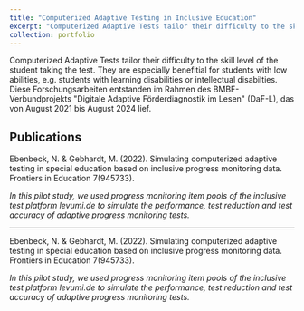 ```yaml
---
title: "Computerized Adaptive Testing in Inclusive Education"
excerpt: "Computerized Adaptive Tests tailor their difficulty to the skill level of the student taking the test. They are especially benefitial for students with low abilities, e.g. students with learning disabilities or intellectual disabilties."
collection: portfolio
---
```


Computerized Adaptive Tests tailor their difficulty to the skill level of the student taking the test. They are especially benefitial for students with low abilities, e.g. students with learning disabilities or intellectual disabilties. Diese Forschungsarbeiten entstanden im Rahmen des BMBF-Verbundprojekts "Digitale Adaptive Förderdiagnostik im Lesen" (DaF-L), das von August 2021 bis August 2024 lief.

## Publications

Ebenbeck, N. & Gebhardt, M. (2022). Simulating computerized adaptive testing in special education based on inclusive progress monitoring data. Frontiers in Education 7(945733).

  *In this pilot study, we used progress monitoring item pools of the inclusive test platform       levumi.de to simulate the performance, test reduction and test accuracy of adaptive progress monitoring tests.*
  
---

Ebenbeck, N. & Gebhardt, M. (2022). Simulating computerized adaptive testing in special education based on inclusive progress monitoring data. Frontiers in Education 7(945733).

  *In this pilot study, we used progress monitoring item pools of the inclusive test platform       levumi.de to simulate the performance, test reduction and test accuracy of adaptive progress monitoring tests.*


